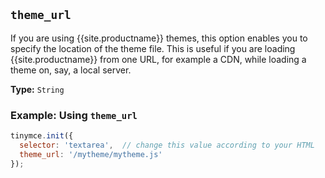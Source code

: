 ## `theme_url`

If you are using {{site.productname}} themes, this option enables you to specify the location of the theme file. This is useful if you are loading {{site.productname}} from one URL, for example a CDN, while loading a theme on, say, a local server.

**Type:** `String`

### Example: Using `theme_url`

```js
tinymce.init({
  selector: 'textarea',  // change this value according to your HTML
  theme_url: '/mytheme/mytheme.js'
});
```
